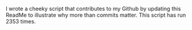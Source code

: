 I wrote a cheeky script that contributes to my Github by updating this ReadMe to illustrate why more than commits matter. This script has run 2353 times.